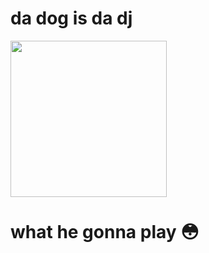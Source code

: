 <h1>da dog is da dj</h1>
<img src="https://i.imgur.com/MeW4d9u.png" width=250 height=250/>
<h1>what he gonna play &#128563;</h1>
